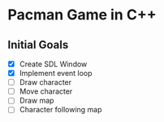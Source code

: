 Pacman Game in C++
==================

Initial Goals
-------------
- [x] Create SDL Window
- [x] Implement event loop
- [ ] Draw character
- [ ] Move character
- [ ] Draw map
- [ ] Character following map
